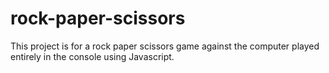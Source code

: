 # rock-paper-scissors
This project is for a rock paper scissors game against the computer played entirely in the console using Javascript.